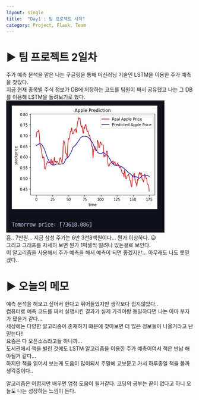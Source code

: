 ```yaml
---
layout: single
title:  "Day1 : 팀 프로젝트 시작"
category: Project, Flask, Team
---
```


# ▶ 팀 프로젝트 2일차

주가 예측 분석을 맡은 나는 구글링을 통해 머신러닝 기술인 LSTM을 이용한 주가 예측을 찾았다. <br>
지금 현재 종목별 주식 정보가 DB에 저장하는 코드를 팀원이 짜서 공유했고 나는 그 DB를 이용해 LSTM을 돌려보기로 했다.<br>
<img src="./image/graph.jpg">
<br>
흠.. 7만원... 지금 삼성 주가는 6만 3천8백원이다... 뭔가 이상하다..😥<br>
그리고 그래프를 자세히 보면 뭔가 1픽셀씩 밀려나 있는걸로 보인다.<br>
이 알고리즘을 사용해서 주가 예측을 해서 예측이 되면 좋겠지만... 아무래도 나도 못믿겠다..


# ▶ 오늘의 메모

예측 분석을 해보고 싶어서 한다고 뛰어들었지만 생각보다 쉽지않았다.. <br>
컴퓨터로 예측 코드를 짜서 실행시킨 결과가 실제 가격이랑 동일하다면 나는 아마 부자가 됐을거 같다...<br>
세상에는 다양한 알고리즘이 존재하기 떄문에 찾아보면 더 많은 정보들이 나올거라고 난 믿는다!! <br>
요즘은 다 오픈소스라고들 하니까...<br>
도서관에서 책을 빌린 것에도 LSTM 알고리즘을 이용한 주가 예측이여서 책은 반납 해야될거 같다...<br>
하지만 책을 읽어서 보는게 도움이 많이되서 주말에 교보문고 가서 하루종일 책을 볼까 생각중이다.. <br>

알고리즘은 어렵지만 배우면 엄청 도움이 될거같다. 코딩의 공부는 끝이 없다고 하니 오늘도 나는 성장하는 느낌이 든다.
